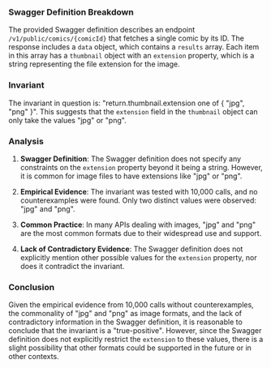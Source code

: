### Swagger Definition Breakdown

The provided Swagger definition describes an endpoint `/v1/public/comics/{comicId}` that fetches a single comic by its ID. The response includes a `data` object, which contains a `results` array. Each item in this array has a `thumbnail` object with an `extension` property, which is a string representing the file extension for the image.

### Invariant

The invariant in question is: "return.thumbnail.extension one of { "jpg", "png" }". This suggests that the `extension` field in the `thumbnail` object can only take the values "jpg" or "png".

### Analysis

1. **Swagger Definition**: The Swagger definition does not specify any constraints on the `extension` property beyond it being a string. However, it is common for image files to have extensions like "jpg" or "png".

2. **Empirical Evidence**: The invariant was tested with 10,000 calls, and no counterexamples were found. Only two distinct values were observed: "jpg" and "png".

3. **Common Practice**: In many APIs dealing with images, "jpg" and "png" are the most common formats due to their widespread use and support.

4. **Lack of Contradictory Evidence**: The Swagger definition does not explicitly mention other possible values for the `extension` property, nor does it contradict the invariant.

### Conclusion

Given the empirical evidence from 10,000 calls without counterexamples, the commonality of "jpg" and "png" as image formats, and the lack of contradictory information in the Swagger definition, it is reasonable to conclude that the invariant is a "true-positive". However, since the Swagger definition does not explicitly restrict the `extension` to these values, there is a slight possibility that other formats could be supported in the future or in other contexts.
